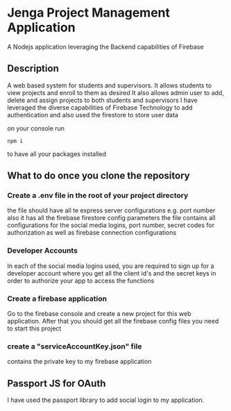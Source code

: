# Jenga Project Management Application
A Nodejs application leveraging the Backend capabilities of Firebase

## Description
A web based system for students and supervisors. It allows students to view projects and enroll to them as desired
It also allows admin user to add, delete and assign projects to both students and supervisors
I have leveraged the diverse capabilities of Firebase Technology to add authentication and also used the firestore
to store user data


on your console run
```
npm i
```
to have all your packages installed

## What to do once you clone the repository
### Create a .env file in the root of your project directory
the file should have all te express server configurations e.g. port number
also it has all the firebase firestore config parameters
the file contains all configurations for the social media logins, port number,
secret codes for authorization as well as firebase connection configurations

### Developer Accounts
In each of the social media logins used, you are required to sign up for a developer account where you get all the client id's and 
the secret keys in order to authorize your app to access the functions

### Create a firebase application
Go to the firebase console and create a new project for this web application. After that you should get all the firebase config files you need to start this project

### create a "serviceAccountKey.json" file 
contains the private key to my firebase application

## Passport JS for OAuth 
I have used the passport library to add social login to my application.